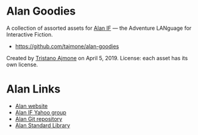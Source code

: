 # Alan Goodies

A collection of assorted assets for [Alan IF] — the Adventure LANguage for Interactive Fiction.

- https://github.com/tajmone/alan-goodies

Created by [Tristano Ajmone] on April 5, 2019.
License: each asset has its own license.

# Alan Links

- [Alan website]
- [Alan IF Yahoo group]
- [Alan Git repository]
- [Alan Standard Library]

<!-----------------------------------------------------------------------------
                               REFERENCE LINKS                                
------------------------------------------------------------------------------>

<!-- Alan -->

[Alan]: https://www.alanif.se/ "Visit Alan website"
[Alan IF]: https://www.alanif.se/ "Visit Alan website"
[Alan website]: https://www.alanif.se/ "Visit Alan website"

[Alan IF Yahoo group]: https://groups.yahoo.com/neo/groups/alan-if/info "Visit the Alan IF group at Yahoo! Groups"
[Alan Git repository]: https://bitbucket.org/alanif/alan "Visit Alan Git repository on Bitbucket"

[Alan Standard Library]: https://github.com/AnssiR66/AlanStdLib "Visit the official GitHub repo of Alan Standard Library"

<!-- people -->

[Tristano Ajmone]: https://github.com/tajmone "View Tristano Ajmone's GitHub profile"

<!-- EOF -->